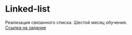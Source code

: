 # Linked-list

Реализация связанного списка. Шестой месяц обучения.  <br />
[Ссылка на задание](https://www.theodinproject.com/lessons/javascript-linked-lists)